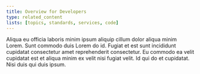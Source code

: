 ```yaml
---
title: Overview for Developers
type: related_content
lists: [topics, standards, services, code]
---
```


Aliqua eu officia laboris minim ipsum aliquip cillum dolor aliqua minim Lorem. Sunt commodo duis
Lorem do id. Fugiat et est sunt incididunt cupidatat consectetur amet reprehenderit consectetur. Eu
commodo ea velit cupidatat est et aliqua minim ex velit nisi fugiat velit. Id qui do et cupidatat.
Nisi duis qui duis ipsum.
